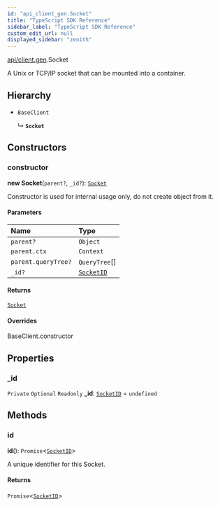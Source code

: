 ```yaml
---
id: "api_client_gen.Socket"
title: "TypeScript SDK Reference"
sidebar_label: "TypeScript SDK Reference"
custom_edit_url: null
displayed_sidebar: "zenith"
---
```


[api/client.gen](../modules/api_client_gen.md).Socket

A Unix or TCP/IP socket that can be mounted into a container.

## Hierarchy

- `BaseClient`

  ↳ **`Socket`**

## Constructors

### constructor

**new Socket**(`parent?`, `_id?`): [`Socket`](api_client_gen.Socket.md)

Constructor is used for internal usage only, do not create object from it.

#### Parameters

| Name | Type |
| :------ | :------ |
| `parent?` | `Object` |
| `parent.ctx` | `Context` |
| `parent.queryTree?` | `QueryTree`[] |
| `_id?` | [`SocketID`](../modules/api_client_gen.md#socketid) |

#### Returns

[`Socket`](api_client_gen.Socket.md)

#### Overrides

BaseClient.constructor

## Properties

### \_id

 `Private` `Optional` `Readonly` **\_id**: [`SocketID`](../modules/api_client_gen.md#socketid) = `undefined`

## Methods

### id

**id**(): `Promise`\<[`SocketID`](../modules/api_client_gen.md#socketid)\>

A unique identifier for this Socket.

#### Returns

`Promise`\<[`SocketID`](../modules/api_client_gen.md#socketid)\>
